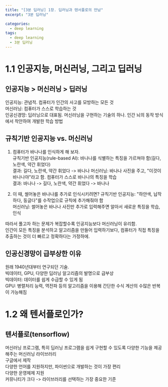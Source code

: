 ```yaml
---
title: "[3분 딥러닝] 1장. 딥러닝과 텐서플로의 만남"
excerpt: "3분 딥러닝"

categories:
  - deep learning
tags:
  - deep learning
  - 3분 딥러닝
---
```


# 1.1 인공지능, 머신러닝, 그리고 딥러닝  

## 인공지능 > 머신러닝 > 딥러닝  
인공지능: 관념적. 컴퓨터가 인간의 사고를 모방하는 모든 것  
머신러닝: 컴퓨터가 스스로 학습하는 것  
인공신경망: 딥러닝으로 대표됨. 머신러닝을 구현하는 기술의 하나. 인간 뇌의 동작 방식에서 착안하여 개발한 학습 방법  

## 규칙기반 인공지능 vs. 머신러닝
1) 컴퓨터가 바나나를 인식하게 해 보자.  
규칙기반 인공지능(rule-based AI): 바나나를 식별하는 특징을 가르쳐야 함(길다, 노란색, 약간 휘었다)  
결과: 길다, 노란색, 약간 휘었다 -> 바나나
머신러닝: 바나나 사진을 주고, "이것이 바나나야"라고 함. 컴퓨터가 스스로 바나나의 특징을 학습  
결과: 바나나 -> 길다, 노란색, 약간 휘었다 -> 바나나  

2) 이 때, 썰어놓은 바나나를 추가로 인식시키려면?
규칙기반 인공지능: "하얀색, 납작하다, 둥글다"를 수작업으로 규칙에 추가해줘야 함  
머신러닝: 썰어놓은 바나나 사진만 추가로 입력해주면 알아서 새로운 특징을 학습, 인식

따라서 풀고자 하는 문제가 복잡할수록 인공지능보다 머신러닝이 유리함.  
인간이 모든 특징을 분석하고 알고리즘을 만들어 입력하기보다, 컴퓨터가 직접 특징을 추출하는 것이 더 빠르고 정확하다는 가정하에.  

## 인공신경망이 급부상한 이유
원래 1940년대부터 연구되던 기술.  
빅데이터, GPU, 다양한 딥러닝 알고리즘의 발명으로 급부상  
빅데이터: 데이터를 쉽게 수급할 수 있게 됨  
GPU: 병렬처리 능력, 역전파 등의 알고리즘을 이용해 간단한 수식 계산의 수많은 반복이 가능해짐  

# 1.2 왜 텐서플로인가?

## 텐서플로(tensorflow)
머신러닝 프로그램, 특히 딥러닝 프로그램을 쉽게 구현할 수 있도록 다양한 기능을 제공해주는 머신러닝 라이브러리  
구글에서 제작  
다양한 언어를 지원하지만, 파이썬으로 개발하는 것이 가장 편리  
다양한 운영체제 지원  
커뮤니티가 크다 -> 라이브러리를 선택하는 가장 중요한 기준
